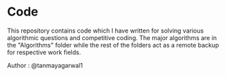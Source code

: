 # Code

This repository contains code which I have written for solving various algorithmic questions and competitive coding. The major algorithms are in the "Algorithms" folder while the rest of the folders act as a remote backup for respective work fields. 

Author : @tanmayagarwal1
